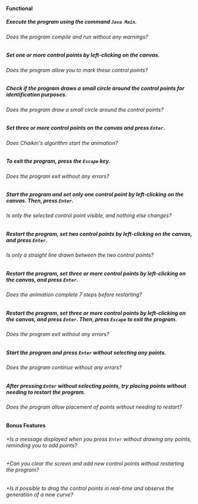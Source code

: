 #### Functional

##### Execute the program using the command `Java Main`.

###### Does the program compile and run without any warnings?

##### Set one or more control points by left-clicking on the canvas.

###### Does the program allow you to mark these control points?

##### Check if the program draws a small circle around the control points for identification purposes.

###### Does the program draw a small circle around the control points?

##### Set three or more control points on the canvas and press `Enter`.

###### Does Chaikin's algorithm start the animation?

##### To exit the program, press the `Escape` key.

###### Does the program exit without any errors?

##### Start the program and set only one control point by left-clicking on the canvas. Then, press `Enter`.

###### Is only the selected control point visible, and nothing else changes?

##### Restart the program, set two control points by left-clicking on the canvas, and press `Enter`.

###### Is only a straight line drawn between the two control points?

##### Restart the program, set three or more control points by left-clicking on the canvas, and press `Enter`.

###### Does the animation complete 7 steps before restarting?

##### Restart the program, set three or more control points by left-clicking on the canvas, and press `Enter`. Then, press `Escape` to exit the program.

###### Does the program exit without any errors?

##### Start the program and press `Enter` without selecting any points.

###### Does the program continue without any errors?

##### After pressing `Enter` without selecting points, try placing points without needing to restart the program.

###### Does the program allow placement of points without needing to restart?

#### Bonus Features

###### +Is a message displayed when you press `Enter` without drawing any points, reminding you to add points?

###### +Can you clear the screen and add new control points without restarting the program?

###### +Is it possible to drag the control points in real-time and observe the generation of a new curve?
